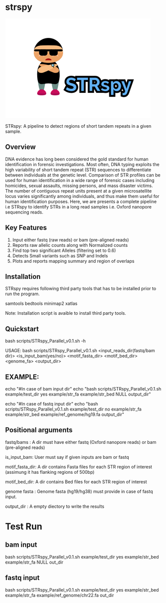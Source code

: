 # strspy
![](STRspyLogo.png)

STRspy: A pipeline to detect regions of short tandem repeats in a given sample.

## Overview

DNA evidence has long been considered the gold standard for human identification in forensic investigations. Most often, DNA typing exploits the high variability of short tandem repeat (STR) sequences to differentiate between individuals at the genetic level. Comparison of STR profiles can be used for human identification in a wide range of forensic cases including homicides, sexual assaults, missing persons, and mass disaster victims. The number of contiguous repeat units present at a given microsatellite locus varies significantly among individuals, and thus make them useful for human identification purposes. Here, we are presents a complete pipeline i.e STRspy to identify STRs in a long read samples i.e. Oxford nanopore sequencing reads.

## Key Features

1. Input either fastq (raw reads) or bam (pre-aligned reads)
2. Reports raw allelic counts along with Normalized counts
3. Find top two significant Alleles (filtering set to 0.6)
4. Detects Small variants such as SNP and Indels
5. Plots and reports mapping summary and region of overlaps 

## Installation

STRspy requires following third party tools that has to be installed prior to run the program.

samtools
bedtools
minimap2
xatlas

Note: Installation script is avaible to install third party tools. 

## Quickstart

bash scripts/STRspy_Parallel_v0.1.sh -h

USAGE: bash scripts/STRspy_Parallel_v0.1.sh <input_reads_dir(fastq/bam dir)> <is_input_bam(yes/no)> <motif_fasta_dir> <motif_bed_dir> <genome_fa> <output_dir>

## EXAMPLE:

echo "#In case of bam input dir"
echo "bash scripts/STRspy_Parallel_v0.1.sh example/test_dir yes example/str_fa example/str_bed NULL output_dir"

echo "#In case of fastq input dir"
echo "bash scripts/STRspy_Parallel_v0.1.sh example/test_dir no example/str_fa example/str_bed example/ref_genome/hg19.fa output_dir"

## Positional arguments

fastq/bams : A dir must have either fastq (Oxford nanopore reads) or bam (pre-aligned reads)

is_input_bam: User must say if given inputs are bam or fastq

motif_fasta_dir: A dir contains Fasta files for each STR region of interest (assimung it has flanking regions of 500bp)

motif_bed_dir: A dir contains Bed files for each STR region of interest

genome fasta : Genome fasta (hg19/hg38) must provide in case of fastq input. 

output_dir : A empty diectory to write the results


# Test Run

## bam input
bash scripts/STRspy_Parallel_v0.1.sh example/test_dir yes example/str_bed example/str_fa NULL out_dir

## fastq input
bash scripts/STRspy_Parallel_v0.1.sh example/test_dir yes example/str_bed example/str_fa example/ref_genome/chr22.fa out_dir

